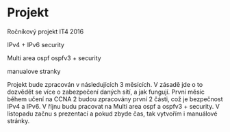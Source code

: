 # Projekt
Ročníkový projekt IT4 2016

IPv4 + IPv6 security

Multi area ospf
ospfv3 + security

manualove stranky

Projekt bude zpracován v následujících 3 měsících. V zásadě jde o to dozvědět se více o zabezpečení daných sítí,
a jak fungují. První měsíc během učení na CCNA 2 budou zpracovány první 2 části, což je bezpečnost IPv4 a IPv6. V říjnu
budu pracovat na Multi area ospf a ospfv3 + security. V listopadu začnu s prezentací a pokud zbyde čas, tak vytvořím i
manuálové stránky.
